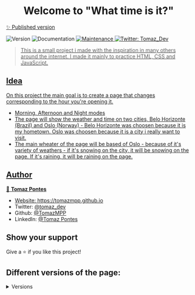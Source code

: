 <h1 align="center">Welcome to "What time is it?"</h1>
<a href="https://what-time-is-6dw6o27vh-tomazmpp.vercel.app" target="_blank"><p>✨ Published version</p></a>
<p>
  <img alt="Version" src="https://img.shields.io/badge/version-1.1.0-blue.svg?cacheSeconds=2592000" />
    <img alt="Documentation" src="https://img.shields.io/badge/documentation-yes-brightgreen.svg" />
  </a>
  <a href="https://github.com/TomazMPP/what-time-is-it/graphs/commit-activity" target="_blank">
    <img alt="Maintenance" src="https://img.shields.io/badge/Maintained%3F-yes-green.svg" />
  </a>
  <a href="https://twitter.com/Tomaz_dev" target="_blank">
    <img alt="Twitter: Tomaz_Dev" src="https://img.shields.io/twitter/follow/tomaz_dev?style=social" />
</p>

> This is a small project i made with the inspiration in many others around the internet. 
> I made it mainly to practice HTML, CSS and JavaScript.

## Idea
On this project the main goal is to create a page that changes corresponding to the hour you're opening it.

* Morning, Afternoon and Night modes
* The page will show the weather and time on two cities, Belo Horizonte (Brazil) and Oslo (Norway) - Belo Horizonte was choosen because it is my hometown. Oslo was choosen because it is a city i really want to visit.
* The main wheater of the page will be based of Oslo - because of it's variety of weathers - if it's snowing on the city, it will be snowing on the page. If it's raining, it will be raining on the page.

## Author

👤 **Tomaz Pontes**

* Website: https://tomazmpp.github.io
* Twitter: [@tomaz_dev](https://twitter.com/tomaz_dev)
* Github: [@TomazMPP](https://github.com/TomazMPP)
* LinkedIn: [@Tomaz Pontes](https://linkedin.com/in/tomaz-pontes)

## Show your support

Give a ⭐️ if you like this project!

## Different versions of the page:
<details><summary>Versions</summary>
* Normal - Morning
  <img src="https://raw.githubusercontent.com/TomazMPP/what-time-is-it/main/img/normalmorning.png" />
* Normal - Afternoon
  <img src="https://raw.githubusercontent.com/TomazMPP/what-time-is-it/main/img/normalafternoon.png" />
* Normal - Night
  <img src="https://raw.githubusercontent.com/TomazMPP/what-time-is-it/main/img/normalnight.png" />
#
* Raining - Morning
<img src="https://raw.githubusercontent.com/TomazMPP/what-time-is-it/main/img/rainmorning.png" />
* Raining - Afternoon
<img src="https://raw.githubusercontent.com/TomazMPP/what-time-is-it/main/img/rainafternoon.png" />
* Raining - Night
  <img src="https://raw.githubusercontent.com/TomazMPP/what-time-is-it/main/img/rainnight.png" />
  #
* Snowing - Morning
  <img src="https://raw.githubusercontent.com/TomazMPP/what-time-is-it/main/img/snowmorning.png" />
* Snowing - Afternoon
  <img src="https://raw.githubusercontent.com/TomazMPP/what-time-is-it/main/img/snowafternoon.png" />
* Snowing - Night
  <img src="https://raw.githubusercontent.com/TomazMPP/what-time-is-it/main/img/snownight.png" />
# User TimeZone
  <img src="https://raw.githubusercontent.com/TomazMPP/what-time-is-it/main/img/usertimezone.png" />
  </details>
  
